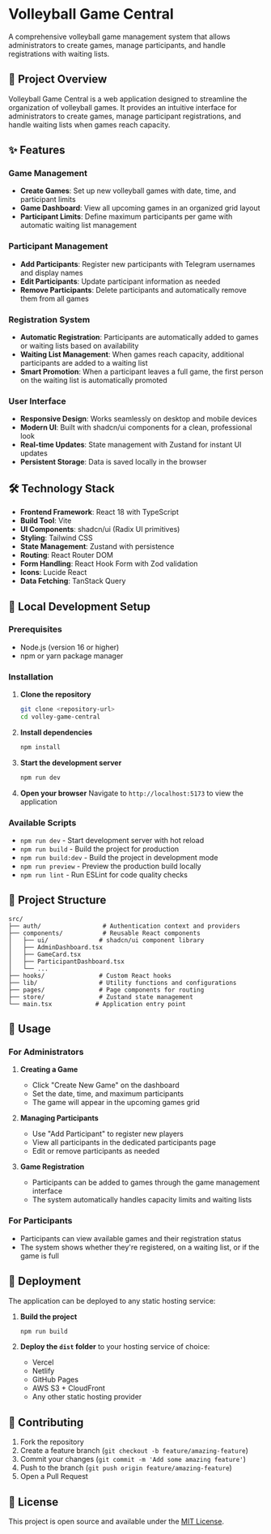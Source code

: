 # Volleyball Game Central

A comprehensive volleyball game management system that allows administrators to create games, manage participants, and handle registrations with waiting lists.

## 🏐 Project Overview

Volleyball Game Central is a web application designed to streamline the organization of volleyball games. It provides an intuitive interface for administrators to create games, manage participant registrations, and handle waiting lists when games reach capacity.

## ✨ Features

### Game Management
- **Create Games**: Set up new volleyball games with date, time, and participant limits
- **Game Dashboard**: View all upcoming games in an organized grid layout
- **Participant Limits**: Define maximum participants per game with automatic waiting list management

### Participant Management
- **Add Participants**: Register new participants with Telegram usernames and display names
- **Edit Participants**: Update participant information as needed
- **Remove Participants**: Delete participants and automatically remove them from all games

### Registration System
- **Automatic Registration**: Participants are automatically added to games or waiting lists based on availability
- **Waiting List Management**: When games reach capacity, additional participants are added to a waiting list
- **Smart Promotion**: When a participant leaves a full game, the first person on the waiting list is automatically promoted

### User Interface
- **Responsive Design**: Works seamlessly on desktop and mobile devices
- **Modern UI**: Built with shadcn/ui components for a clean, professional look
- **Real-time Updates**: State management with Zustand for instant UI updates
- **Persistent Storage**: Data is saved locally in the browser

## 🛠 Technology Stack

- **Frontend Framework**: React 18 with TypeScript
- **Build Tool**: Vite
- **UI Components**: shadcn/ui (Radix UI primitives)
- **Styling**: Tailwind CSS
- **State Management**: Zustand with persistence
- **Routing**: React Router DOM
- **Form Handling**: React Hook Form with Zod validation
- **Icons**: Lucide React
- **Data Fetching**: TanStack Query

## 🚀 Local Development Setup

### Prerequisites

- Node.js (version 16 or higher)
- npm or yarn package manager

### Installation

1. **Clone the repository**
   ```bash
   git clone <repository-url>
   cd volley-game-central
   ```

2. **Install dependencies**
   ```bash
   npm install
   ```

3. **Start the development server**
   ```bash
   npm run dev
   ```

4. **Open your browser**
   Navigate to `http://localhost:5173` to view the application

### Available Scripts

- `npm run dev` - Start development server with hot reload
- `npm run build` - Build the project for production
- `npm run build:dev` - Build the project in development mode
- `npm run preview` - Preview the production build locally
- `npm run lint` - Run ESLint for code quality checks

## 📁 Project Structure

```
src/
├── auth/                 # Authentication context and providers
├── components/           # Reusable React components
│   ├── ui/              # shadcn/ui component library
│   ├── AdminDashboard.tsx
│   ├── GameCard.tsx
│   ├── ParticipantDashboard.tsx
│   └── ...
├── hooks/               # Custom React hooks
├── lib/                 # Utility functions and configurations
├── pages/               # Page components for routing
├── store/               # Zustand state management
└── main.tsx            # Application entry point
```

## 🎯 Usage

### For Administrators

1. **Creating a Game**
   - Click "Create New Game" on the dashboard
   - Set the date, time, and maximum participants
   - The game will appear in the upcoming games grid

2. **Managing Participants**
   - Use "Add Participant" to register new players
   - View all participants in the dedicated participants page
   - Edit or remove participants as needed

3. **Game Registration**
   - Participants can be added to games through the game management interface
   - The system automatically handles capacity limits and waiting lists

### For Participants

- Participants can view available games and their registration status
- The system shows whether they're registered, on a waiting list, or if the game is full

## 🚀 Deployment

The application can be deployed to any static hosting service:

1. **Build the project**
   ```bash
   npm run build
   ```

2. **Deploy the `dist` folder** to your hosting service of choice:
   - Vercel
   - Netlify
   - GitHub Pages
   - AWS S3 + CloudFront
   - Any other static hosting provider

## 🤝 Contributing

1. Fork the repository
2. Create a feature branch (`git checkout -b feature/amazing-feature`)
3. Commit your changes (`git commit -m 'Add some amazing feature'`)
4. Push to the branch (`git push origin feature/amazing-feature`)
5. Open a Pull Request

## 📝 License

This project is open source and available under the [MIT License](LICENSE).
